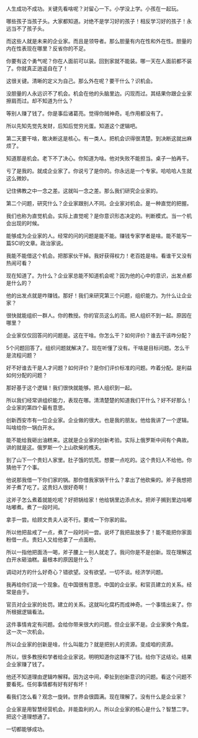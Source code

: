 人生成功不成功。关键先看啥呢？对留心一下。小学没上学。小孩在一起玩。

哪些孩子当孩子头。大家都知道。对绝不是学习好的孩子！相反学习好的孩子！永远当不了孩子头。

而这些人就是未来的企业家。而且是领导者。那么胆量有内在性和外在性。胆量的内在性表现在哪里？反省你的不足。

你要有这个勇气呢？你在人面前可以装。回到家就不能装。哪一天在人面前都不装了。你就真正逍遥自在了！

这很关键。清晰的定义为自己。那么外在呢？要干什么？识机会。

没胆量的人永远识不了机会。机会在他的头脑里边。闪现而过。其结果你跟企业家擦肩而过。却不知道为什么？

等别人赚了钱了。你是事后诸葛亮。觉得你贼神奇。毛作用都没有了。

所以先知先觉先发财，后知后觉穷光蛋。知道这个逻辑吧。

第二天要干啥，敢决断这是核心。有一类人。把机会识得很清楚。到决断这就出麻烦了。

知道那是机会。老下不了决心。你知道为啥。他对失败不能担当。桌子一拍再干。

亏了是我的。就成企业家了。你说亏了是你的。你永远是一个专家。哈哈哈人生就这么微妙。

记住佛教之中一念之差。这就叫一念之差。那么我们研究企业家的。

第二个问题，研究什么？企业家跟别人不同。企业家对机会。是一种直觉的把握。

我们也称为直觉机会。实际上直觉呢？是你意识形态决定的。判断模式。当一个机会出现的时候。

能够成为企业家的人。经常的问的问题是能不能。赚钱专家学者是啥。能不能写一篇SCI的文章。政治家说。

我能不能借这个机会。把那家伙干掉。我好获得权力！老百姓是啥。看谁干又没有热闹可看？

现在知道了。为什么？企业家总能不知道机会呢？因为他的心中的意识，出发点都是什么的？

他的出发点就是咋赚钱。那好！我们来研究第三个问题，组织能力。为什么让企业家？

很快就能组织一群人。你的教授。你的官员这么的高。把人组织不到一起。原因在哪里？

企业家仅仅回答问的问题是。这在干啥。你怎么干？如何评价？谁去干该咋分配？

5个问题回答了。组织问题就解决了。现在听懂了没有。干啥是目标问题。怎么干是流程问题？

好不好谁去干是人才问题？如何评价？是你们评价标准的问题。咋着分配。是利益如何分配的问题？

那好基于这个逻辑！我们很快就能够。把人组织到一起。

所以我们经常讲组织能力，表现在哪。清清楚楚的知道我们干什么？好不好那么！企业家的第四个最有意思。

创新西安市有一位企业家。企业做的很大。也是我的朋友。他给我讲了一个逻辑。叫啥给你一锅白开水。

能不能给我砸出油糕来。这就是企业家的创新考验。实际上俄罗斯中间有个典故。讲的就是这。俄罗斯一个上山砍柴的樵夫。

到了山下一个贵妇人家里。肚子饿的饥荒。想要一点吃的。这个贵妇人不给他。你猜他干了个事。

他说那我借一下你们家的锅。那你借我家锅干什么？拿出了他砍柴的。斧子我想把斧子煮了吃了。这贵妇人很好奇啊！

这斧子怎么煮着就能吃呢？好把锅给家！他给锅里边添点水。把斧子搁到里边咕嘟咕嘟煮。煮了一段时间。

拿手一尝。给顾文贵夫人说不行。要戒一下你家的盐。

所以他把盐戒了一点，煮了一段时间一尝。说坏了我把盐放多了！能不能把你家面粉借一点。贵妇人又给他拿了一点面粉。

所以一指他把面汤一喝，斧子腰上一别人就走了。我问你是不是创新。现在理解这白开水砸油糕。最根本的原因是什么？

调动对方的什么好奇心？错欲望。没有欲望。一切不谈。经济学问题。

我再给你们说一个现象。在中国很有意思。中国的企业家。和官员建立的关系。经常是由于。

官员对企业家的处罚。建立的关系。这就叫化腐朽而成神奇。一个事情出来了。你所根据逻辑看法。

这件事情肯定有问题。会给你带来很大的问题。但企业家不是。企业家换个角度。这一次一次机会。

所以企业家的创新是啥，什么叫能力？就是把别人的资源。变成咱的资源。

所以，很多教授和学者给企业家说。明明知道你这赚不了钱。给你下这结论。结果企业家赚了钱了。

他还不知道理由逻辑咋解释。因为这中间，牵扯到创新意识的问题。看这个问题不要看死。任何事情都有好有好有坏！

看我们怎么看？观念一旋转。世界会很圆满。现在理解了。没有什么是企业家？

企业家是用智慧经营机会。并能盈利的人。所以企业家的核心是什么？智慧二字。把这个道理想通了。

一切都能够成功。